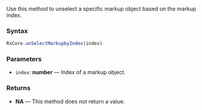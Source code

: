 Use this method to unselect a specific markup object based on the markup index.

### Syntax

```typescript
RxCore.unSelectMarkupbyIndex(index)
```

### Parameters

- `index`: **number** — Index of a markup object.

### Returns

- **NA** — This method does not return a value.